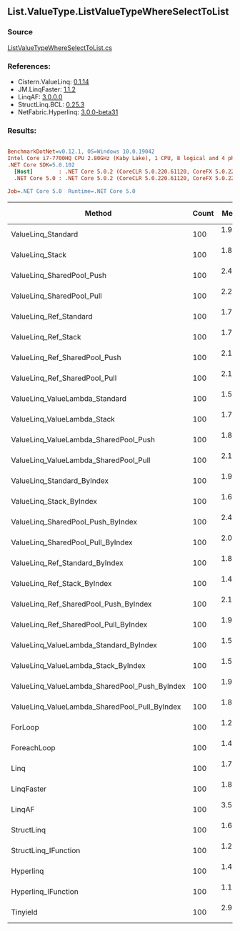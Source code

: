 ﻿## List.ValueType.ListValueTypeWhereSelectToList

### Source
[ListValueTypeWhereSelectToList.cs](../LinqBenchmarks/List/ValueType/ListValueTypeWhereSelectToList.cs)

### References:
- Cistern.ValueLinq: [0.1.14](https://www.nuget.org/packages/Cistern.ValueLinq/0.1.14)
- JM.LinqFaster: [1.1.2](https://www.nuget.org/packages/JM.LinqFaster/1.1.2)
- LinqAF: [3.0.0.0](https://www.nuget.org/packages/LinqAF/3.0.0.0)
- StructLinq.BCL: [0.25.3](https://www.nuget.org/packages/StructLinq.BCL/0.25.3)
- NetFabric.Hyperlinq: [3.0.0-beta31](https://www.nuget.org/packages/NetFabric.Hyperlinq/3.0.0-beta31)

### Results:
``` ini

BenchmarkDotNet=v0.12.1, OS=Windows 10.0.19042
Intel Core i7-7700HQ CPU 2.80GHz (Kaby Lake), 1 CPU, 8 logical and 4 physical cores
.NET Core SDK=5.0.102
  [Host]        : .NET Core 5.0.2 (CoreCLR 5.0.220.61120, CoreFX 5.0.220.61120), X64 RyuJIT
  .NET Core 5.0 : .NET Core 5.0.2 (CoreCLR 5.0.220.61120, CoreFX 5.0.220.61120), X64 RyuJIT

Job=.NET Core 5.0  Runtime=.NET Core 5.0  

```
|                                        Method | Count |     Mean |     Error |    StdDev | Ratio | RatioSD |  Gen 0 | Gen 1 | Gen 2 | Allocated |
|---------------------------------------------- |------ |---------:|----------:|----------:|------:|--------:|-------:|------:|------:|----------:|
|                            ValueLinq_Standard |   100 | 1.939 μs | 0.0370 μs | 0.0346 μs |  1.61 |    0.03 | 1.6251 |     - |     - |   4.99 KB |
|                               ValueLinq_Stack |   100 | 1.887 μs | 0.0259 μs | 0.0230 μs |  1.57 |    0.02 | 0.6523 |     - |     - |   2.01 KB |
|                     ValueLinq_SharedPool_Push |   100 | 2.413 μs | 0.0424 μs | 0.0397 μs |  2.00 |    0.03 | 0.6523 |     - |     - |   2.01 KB |
|                     ValueLinq_SharedPool_Pull |   100 | 2.252 μs | 0.0285 μs | 0.0267 μs |  1.87 |    0.03 | 0.6523 |     - |     - |   2.01 KB |
|                        ValueLinq_Ref_Standard |   100 | 1.749 μs | 0.0108 μs | 0.0101 μs |  1.45 |    0.01 | 1.6270 |     - |     - |   4.99 KB |
|                           ValueLinq_Ref_Stack |   100 | 1.780 μs | 0.0049 μs | 0.0046 μs |  1.48 |    0.01 | 0.6542 |     - |     - |   2.01 KB |
|                 ValueLinq_Ref_SharedPool_Push |   100 | 2.151 μs | 0.0103 μs | 0.0096 μs |  1.79 |    0.02 | 0.6523 |     - |     - |   2.01 KB |
|                 ValueLinq_Ref_SharedPool_Pull |   100 | 2.113 μs | 0.0124 μs | 0.0116 μs |  1.76 |    0.01 | 0.6523 |     - |     - |   2.01 KB |
|                ValueLinq_ValueLambda_Standard |   100 | 1.515 μs | 0.0096 μs | 0.0089 μs |  1.26 |    0.01 | 1.6270 |     - |     - |   4.99 KB |
|                   ValueLinq_ValueLambda_Stack |   100 | 1.734 μs | 0.0193 μs | 0.0180 μs |  1.44 |    0.01 | 0.6542 |     - |     - |   2.01 KB |
|         ValueLinq_ValueLambda_SharedPool_Push |   100 | 1.831 μs | 0.0076 μs | 0.0067 μs |  1.52 |    0.01 | 0.6542 |     - |     - |   2.01 KB |
|         ValueLinq_ValueLambda_SharedPool_Pull |   100 | 2.107 μs | 0.0132 μs | 0.0123 μs |  1.75 |    0.02 | 0.6523 |     - |     - |   2.01 KB |
|                    ValueLinq_Standard_ByIndex |   100 | 1.964 μs | 0.0369 μs | 0.0346 μs |  1.63 |    0.03 | 1.6251 |     - |     - |   4.99 KB |
|                       ValueLinq_Stack_ByIndex |   100 | 1.623 μs | 0.0135 μs | 0.0126 μs |  1.35 |    0.01 | 0.6542 |     - |     - |   2.01 KB |
|             ValueLinq_SharedPool_Push_ByIndex |   100 | 2.427 μs | 0.0342 μs | 0.0320 μs |  2.02 |    0.03 | 0.6523 |     - |     - |   2.01 KB |
|             ValueLinq_SharedPool_Pull_ByIndex |   100 | 2.009 μs | 0.0187 μs | 0.0175 μs |  1.67 |    0.02 | 0.6523 |     - |     - |   2.01 KB |
|                ValueLinq_Ref_Standard_ByIndex |   100 | 1.808 μs | 0.0065 μs | 0.0057 μs |  1.50 |    0.01 | 1.6270 |     - |     - |   4.99 KB |
|                   ValueLinq_Ref_Stack_ByIndex |   100 | 1.496 μs | 0.0076 μs | 0.0071 μs |  1.24 |    0.01 | 0.6542 |     - |     - |   2.01 KB |
|         ValueLinq_Ref_SharedPool_Push_ByIndex |   100 | 2.162 μs | 0.0138 μs | 0.0130 μs |  1.80 |    0.02 | 0.6523 |     - |     - |   2.01 KB |
|         ValueLinq_Ref_SharedPool_Pull_ByIndex |   100 | 1.904 μs | 0.0137 μs | 0.0128 μs |  1.58 |    0.02 | 0.6523 |     - |     - |   2.01 KB |
|        ValueLinq_ValueLambda_Standard_ByIndex |   100 | 1.534 μs | 0.0070 μs | 0.0062 μs |  1.27 |    0.01 | 1.6270 |     - |     - |   4.99 KB |
|           ValueLinq_ValueLambda_Stack_ByIndex |   100 | 1.502 μs | 0.0068 μs | 0.0064 μs |  1.25 |    0.01 | 0.6542 |     - |     - |   2.01 KB |
| ValueLinq_ValueLambda_SharedPool_Push_ByIndex |   100 | 1.903 μs | 0.0089 μs | 0.0083 μs |  1.58 |    0.01 | 0.6523 |     - |     - |   2.01 KB |
| ValueLinq_ValueLambda_SharedPool_Pull_ByIndex |   100 | 1.842 μs | 0.0039 μs | 0.0037 μs |  1.53 |    0.01 | 0.6542 |     - |     - |   2.01 KB |
|                                       ForLoop |   100 | 1.204 μs | 0.0081 μs | 0.0076 μs |  1.00 |    0.00 | 1.6270 |     - |     - |   4.99 KB |
|                                   ForeachLoop |   100 | 1.495 μs | 0.0088 μs | 0.0082 μs |  1.24 |    0.01 | 1.6270 |     - |     - |   4.99 KB |
|                                          Linq |   100 | 1.737 μs | 0.0287 μs | 0.0268 μs |  1.44 |    0.02 | 1.7166 |     - |     - |   5.27 KB |
|                                    LinqFaster |   100 | 1.887 μs | 0.0367 μs | 0.0451 μs |  1.57 |    0.04 | 2.2812 |     - |     - |      7 KB |
|                                        LinqAF |   100 | 3.506 μs | 0.0384 μs | 0.0359 μs |  2.91 |    0.04 | 1.6251 |     - |     - |   4.99 KB |
|                                    StructLinq |   100 | 1.625 μs | 0.0044 μs | 0.0041 μs |  1.35 |    0.01 | 0.6866 |     - |     - |   2.11 KB |
|                          StructLinq_IFunction |   100 | 1.210 μs | 0.0081 μs | 0.0076 μs |  1.01 |    0.01 | 0.6542 |     - |     - |   2.01 KB |
|                                     Hyperlinq |   100 | 1.492 μs | 0.0060 μs | 0.0056 μs |  1.24 |    0.01 | 0.6542 |     - |     - |   2.01 KB |
|                           Hyperlinq_IFunction |   100 | 1.133 μs | 0.0050 μs | 0.0047 μs |  0.94 |    0.01 | 0.6542 |     - |     - |   2.01 KB |
|                                      Tinyield |   100 | 2.950 μs | 0.0125 μs | 0.0117 μs |  2.45 |    0.02 | 1.7891 |     - |     - |   5.49 KB |
